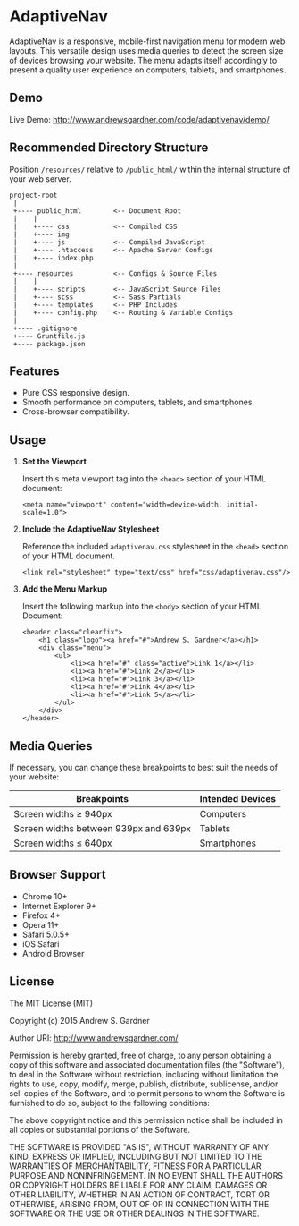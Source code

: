 # AdaptiveNav
AdaptiveNav is a responsive, mobile-first navigation menu for modern web layouts. This versatile design uses media queries to detect the screen size of devices browsing your website. The menu adapts itself accordingly to present a quality user experience on computers, tablets, and smartphones.

## Demo
Live Demo: http://www.andrewsgardner.com/code/adaptivenav/demo/

## Recommended Directory Structure

Position ```/resources/``` relative to ```/public_html/``` within the internal structure of your web server.

```
project-root
 |
 +---- public_html        <-- Document Root
 |    |
 |    +---- css           <-- Compiled CSS
 |    +---- img
 |    +---- js            <-- Compiled JavaScript
 |    +---- .htaccess     <-- Apache Server Configs
 |    +---- index.php
 |
 +---- resources          <-- Configs & Source Files
 |    |
 |    +---- scripts       <-- JavaScript Source Files
 |    +---- scss          <-- Sass Partials
 |    +---- templates     <-- PHP Includes
 |    +---- config.php    <-- Routing & Variable Configs
 |
 +---- .gitignore
 +---- Gruntfile.js
 +---- package.json
```

## Features
* Pure CSS responsive design.
* Smooth performance on computers, tablets, and smartphones.
* Cross-browser compatibility.

## Usage
1. **Set the Viewport**

   Insert this meta viewport tag into the ```<head>``` section of your HTML document:

   ```<meta name="viewport" content="width=device-width, initial-scale=1.0">```

2. **Include the AdaptiveNav Stylesheet**

   Reference the included ```adaptivenav.css``` stylesheet in the ```<head>``` section of your HTML document.
   
   ```<link rel="stylesheet" type="text/css" href="css/adaptivenav.css"/>```

3. **Add the Menu Markup**

   Insert the following markup into the ```<body>``` section of your HTML Document:

   ```   
   <header class="clearfix">
	   <h1 class="logo"><a href="#">Andrew S. Gardner</a></h1>
	   <div class="menu">
		   <ul>
			   <li><a href="#" class="active">Link 1</a></li>
			   <li><a href="#">Link 2</a></li>
			   <li><a href="#">Link 3</a></li>
			   <li><a href="#">Link 4</a></li>
			   <li><a href="#">Link 5</a></li>
		   </ul>
	   </div>
   </header>
   ```
## Media Queries
If necessary, you can change these breakpoints to best suit the needs of your website:

   Breakpoints | Intended Devices
   ----------- | -------------
   Screen widths &#8805; 940px | Computers
   Screen widths between 939px and 639px | Tablets
   Screen widths &#8804; 640px | Smartphones

## Browser Support
* Chrome 10+
* Internet Explorer 9+
* Firefox 4+
* Opera 11+
* Safari 5.0.5+
* iOS Safari
* Android Browser

## License
The MIT License (MIT)

Copyright (c) 2015 Andrew S. Gardner

Author URI: http://www.andrewsgardner.com/

Permission is hereby granted, free of charge, to any person obtaining a copy
of this software and associated documentation files (the "Software"), to deal
in the Software without restriction, including without limitation the rights
to use, copy, modify, merge, publish, distribute, sublicense, and/or sell
copies of the Software, and to permit persons to whom the Software is
furnished to do so, subject to the following conditions:

The above copyright notice and this permission notice shall be included in
all copies or substantial portions of the Software.

THE SOFTWARE IS PROVIDED "AS IS", WITHOUT WARRANTY OF ANY KIND, EXPRESS OR
IMPLIED, INCLUDING BUT NOT LIMITED TO THE WARRANTIES OF MERCHANTABILITY,
FITNESS FOR A PARTICULAR PURPOSE AND NONINFRINGEMENT. IN NO EVENT SHALL THE
AUTHORS OR COPYRIGHT HOLDERS BE LIABLE FOR ANY CLAIM, DAMAGES OR OTHER
LIABILITY, WHETHER IN AN ACTION OF CONTRACT, TORT OR OTHERWISE, ARISING FROM,
OUT OF OR IN CONNECTION WITH THE SOFTWARE OR THE USE OR OTHER DEALINGS IN
THE SOFTWARE.

